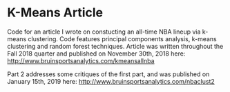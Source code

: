 # K-Means Article
Code for an article I wrote on constucting an all-time NBA lineup via k-means clustering. Code features principal components analysis, k-means clustering and random forest techniques. Article was written throughout the Fall 2018 quarter and published on November 30th, 2018 here: http://www.bruinsportsanalytics.com/kmeansallnba

Part 2 addresses some critiques of the first part, and was published on January 15th, 2019 here: http://www.bruinsportsanalytics.com/nbaclust2
